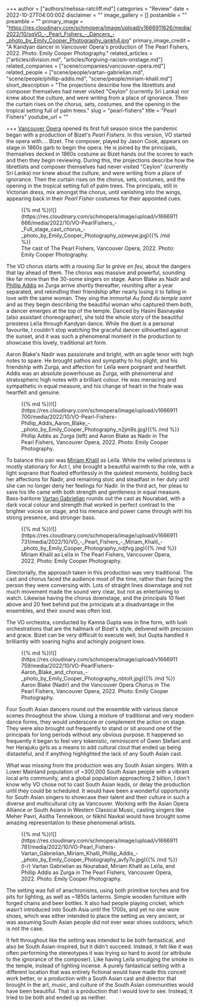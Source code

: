 +++
author = ["authors/melissa-ratcliff.md"]
categories = "Review"
date = 2022-10-27T04:00:00Z
disclaimer = ""
image_gallery = []
postamble = ""
preamble = ""
primary_image = "https://res.cloudinary.com/schmopera/image/upload/v1666911626/media/2022/10/sqVO_-_Pearl_Fishers_-_Dancers_-_photo_by_Emily_Cooper_Photography_iankh4.jpg"
primary_image_credit = "A Kandyan dancer in Vancouver Opera's production of The Pearl Fishers, 2022. Photo: Emily Cooper Photography."
related_articles = ["articles/division.md", "articles/forgiving-racism-onstage.md"]
related_companies = ["scene/companies/vancouver-opera.md"]
related_people = ["scene/people/vartan-gabrielian.md", "scene/people/phillip-addis.md", "scene/people/miriam-khalil.md"]
short_description = "The projections describe how the librettists and composer themselves had never visited \"Ceylon\" (currently Sri Lanka) nor knew about the culture, and were writing from a place of ignorance. Then the curtain rises on the chorus, sets, costumes, and the opening in the tropical setting full of palm trees."
slug = "pearl-fishers"
title = "Pearl Fishers"
youtube_url = ""

+++
[Vancouver Opera](/scene/companies/vancouver-opera/) opened its first full season since the pandemic began with a production of Bizet's _Pearl Fishers_. In this version, VO started the opera with…. Bizet. The composer, played by Jason Cook, appears on stage in 1860s garb to begin the opera. He is joined by the principals, themselves decked in 1860s costume as Bizet hands out the scores to each and then they begin reviewing. During this, the projections describe how the librettists and composer themselves had never visited "Ceylon" (currently Sri Lanka) nor knew about the culture, and were writing from a place of ignorance. Then the curtain rises on the chorus, sets, costumes, and the opening in the tropical setting full of palm trees. The principals, still in Victorian dress, mix amongst the chorus, until vanishing into the wings, appearing back in their _Pearl Fisher_ costumes for their appointed cues.

<figure data-type="image">{{% md %}}![](https://res.cloudinary.com/schmopera/image/upload/v1666911666/media/2022/10/VO-PearlFishers_-_Full_stage_cast_chorus_-_photo_by_Emily_Cooper_Photography_ozewyw.jpg){{% /md %}}

<figcaption>The cast of The Pearl Fishers, Vancouver Opera, 2022. Photo: Emily Cooper Photography.</figcaption>  
</figure>

The VO chorus starts with a rousing _Sur la grève en feu,_ about the dangers that lay ahead of them. The chorus was massive and powerful, sounding like far more than the 30-some singers on stage. Aaron Blake as Nadir and [Phillip Addis](/scene/people/phillip-addis/) as Zurga arrive shortly thereafter, reuniting after a year separated, and rekindling their friendship after nearly losing it to falling in love with the same woman. They sing the immortal _Au fond du temple saint_ and as they begin describing the beautiful woman who captured them both, a dancer emerges at the top of the temple. Danced by Hasini Basnayake (also assistant choreographer), she told the whole story of the beautiful priestess Leïla through Kandyan dance. While the duet is a personal favourite, I couldn't stop watching the graceful dancer silhouetted against the sunset, and it was such a phenomenal moment in the production to showcase this lovely, traditional art form.

Aaron Blake's Nadir was passionate and bright, with an agile tenor with high notes to spare. He brought pathos and sympathy to his plight, and his friendship with Zurga, and affection for Leïla were poignant and heartfelt. Addis was an absolute powerhouse as Zurga, with phenomenal and stratospheric high notes with a brilliant colour. He was menacing and sympathetic in equal measure, and his change of heart in the finale was heartfelt and genuine.

<figure data-type="image">{{% md %}}![](https://res.cloudinary.com/schmopera/image/upload/v1666911700/media/2022/10/VO-Pearl-Fishers-Phillip_Addis_Aaron_Blake_-_photo_by_Emily_Cooper_Photography_n2jm9s.jpg){{% /md %}}

<figcaption>Phillip Addis as Zurga (left) and Aaron Blake as Nadir in The Pearl Fishers, Vancouver Opera, 2022. Photo: Emily Cooper Photography.</figcaption>  
</figure>

To balance this pair was [Miriam Khalil](/scene/people/miriam-khalil/) as Leïla. While the veiled priestess is mostly stationary for Act I, she brought a beautiful warmth to the role, with a light soprano that floated effortlessly in the quietest moments, holding back her affections for Nadir, and remaining stoic and steadfast in her duty until she can no longer deny her feelings for Nadir. In the third act, her pleas to save his life came with both strength and gentleness in equal measure. Bass-baritone [Vartan Gabrielian](/scene/people/vartan-gabrielian/) rounds out the cast as Nourabad, with a dark vocal colour and strength that worked in perfect contrast to the brighter voices on stage, and his menace and power came through with his strong presence, and stronger bass.

<figure data-type="image">{{% md %}}![](https://res.cloudinary.com/schmopera/image/upload/v1666911731/media/2022/10/VO_-_Pearl_Fishers_-_Miriam_Khalil_-_photo_by_Emily_Cooper_Photography_ndjfvg.jpg){{% /md %}}

<figcaption>Miriam Khalil as Leïla in The Pearl Fishers, Vancouver Opera, 2022. Photo: Emily Cooper Photography.</figcaption>  
</figure>

Directorially, the approach taken in this production was very traditional. The cast and chorus faced the audience most of the time, rather than facing the person they were conversing with. Lots of straight lines downstage and not much movement made the sound very clear, but not as entertaining to watch. Likewise having the chorus downstage, and the principals 10 feet above and 20 feet behind put the principals at a disadvantage in the ensembles, and their sound was often lost.

The VO orchestra, conducted by Kamna Gupta was in fine form, with lush orchestrations that are the hallmark of Bizet's style, delivered with precision and grace. Bizet can be very difficult to execute well, but Gupta handled it brilliantly with soaring highs and achingly poignant lows.

<figure data-type="image">{{% md %}}![](https://res.cloudinary.com/schmopera/image/upload/v1666911759/media/2022/10/VO-PearlFishers-Aaron_Blake_and_chorus_-_photo_by_Emily_Cooper_Photography_nbtolt.jpg){{% /md %}}

<figcaption>Aaron Blake (Nadir) and the Vancouver Opera Chorus in The Pearl Fishers, Vancouver Opera, 2022. Photo: Emily Cooper Photography.</figcaption>  
</figure>

Four South Asian dancers round out the ensemble with various dance scenes throughout the show. Using a mixture of traditional and very modern dance forms, they would underscore or complement the action on stage. They were also brought out frequently to stand or sit around one of the principals for long periods without any obvious purpose. It happened so frequently it began to feel very tokenistic, reminiscent of Gwen Stefani and her Harajuku girls as a means to add cultural clout that ended up being distasteful, and if anything highlighted the lack of any South Asian cast.

What was missing from the production was any South Asian singers. With a Lower Mainland population of \~300,000 South Asian people with a vibrant local arts community, and a global population approaching 2 billion, I don't know why VO chose not to cast South Asian leads, or delay the production until they could be scheduled. It would have been a wonderful opportunity for South Asian singers to showcase their talent and their culture in such a diverse and multicultural city as Vancouver. Working with the Asian Opera Alliance or South Asians in Western Classical Music, casting singers like Meher Pavri, Asitha Tennekoon, or Nikhil Navkal would have brought some amazing representation to these phenomenal artists.

<figure data-type="image">{{% md %}}![](https://res.cloudinary.com/schmopera/image/upload/v1666911781/media/2022/10/VO-Pearl_Fishers-Vartan_Gabrielian_Miriam_Khalil_Phillip_Addis_-_photo_by_Emily_Cooper_Photography_avfy7o.jpg){{% /md %}}

<figcaption>(l-r) Vartan Gabrielian as Nourabad, Miriam Khalil as Leïla, and Phillip Addis as Zurga in The Pearl Fishers, Vancouver Opera, 2022. Photo: Emily Cooper Photography.</figcaption>  
</figure>

The setting was full of anachronisms, using both primitive torches and fire pits for lighting, as well as \~1850s lanterns. Simple wooden furniture with forged chains and beer bottles. It also had people playing cricket, which wasn’t introduced into South Asia until the 1700s, and yet no one wore shoes, which was either intended to place the setting as very ancient, or was assuming South Asian people did not ever wear shoes outdoors, which is not the case.

It felt throughout like the setting was intended to be both fantastical, and also be South Asian-inspired, but it didn't succeed. Instead, it felt like it was often performing the stereotypes it was trying so hard to avoid (or attribute to the ignorance of the composer). Like having Leïla smudging the smoke in the temple, instead of lighting incense. A purely fantastical setting with a different location that was entirely fictional would have made this conceit work better, or a production with a South Asian cast and director that brought in the art, music, and culture of the South Asian communities would have been beautiful. That is a production that I would love to see. Instead, it tried to be both and ended up as neither.